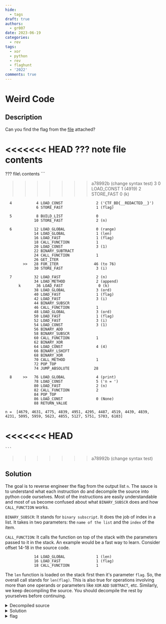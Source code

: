 ```yaml
---
hide:
  - tags
draft: true
authors:
  - gr007
date: 2023-06-19
categories:
  - rev
tags:
  - xor
  - python
  - rev
  - flaghunt
  - '2022'
comments: true
---
```


# Weird Code

## Description

Can you find the flag from the [file](./chal.txt) attached?

<<<<<<< HEAD
??? note file contents
=======
??? file\ contents
    ```
>>>>>>> a78992b (change syntax test)
      3           0 LOAD_CONST               1 (4919)
                  2 STORE_FAST               0 (k)

      4           4 LOAD_CONST               2 ('CTF_BD{__REDACTED__}')
                  6 STORE_FAST               1 (flag)

      5           8 BUILD_LIST               0
                 10 STORE_FAST               2 (n)

      6          12 LOAD_GLOBAL              0 (range)
                 14 LOAD_GLOBAL              1 (len)
                 16 LOAD_FAST                1 (flag)
                 18 CALL_FUNCTION            1
                 20 LOAD_CONST               3 (1)
                 22 BINARY_SUBTRACT
                 24 CALL_FUNCTION            1
                 26 GET_ITER
            >>   28 FOR_ITER                46 (to 76)
                 30 STORE_FAST               3 (i)

      7          32 LOAD_FAST                2 (n)
                 34 LOAD_METHOD              2 (append)
          k       36 LOAD_FAST                0 (k)
                 38 LOAD_GLOBAL              3 (ord)
                 40 LOAD_FAST                1 (flag)
                 42 LOAD_FAST                3 (i)
                 44 BINARY_SUBSCR
                 46 CALL_FUNCTION            1
                 48 LOAD_GLOBAL              3 (ord)
                 50 LOAD_FAST                1 (flag)
                 52 LOAD_FAST                3 (i)
                 54 LOAD_CONST               3 (1)
                 56 BINARY_ADD
                 58 BINARY_SUBSCR
                 60 CALL_FUNCTION            1
                 62 BINARY_XOR
                 64 LOAD_CONST               4 (4)
                 66 BINARY_LSHIFT
                 68 BINARY_XOR
                 70 CALL_METHOD              1
                 72 POP_TOP
                 74 JUMP_ABSOLUTE           28

      8     >>   76 LOAD_GLOBAL              4 (print)
                 78 LOAD_CONST               5 ('n = ')
                 80 LOAD_FAST                2 (n)
                 82 CALL_FUNCTION            2
                 84 POP_TOP
                 86 LOAD_CONST               0 (None)
                 88 RETURN_VALUE

    n =  [4679, 4631, 4775, 4839, 4951, 4295, 4487, 4519, 4439, 4839, 4231, 5095, 5959, 5623, 4855, 5127, 5751, 5703, 6103]
<<<<<<< HEAD
=======
    ```
>>>>>>> a78992b (change syntax test)


## Solution

The goal is to reverse engineer the flag from the output list `n`. The sauce is to understand what each instruction do and decompile the source into python code ourselves. Most of the instructions are easily understandable and most of us become confused about what `BINARY_SUBSCR` does and how `CALL_FUNCTION` works.

`BINARY_SUBSCR`: It stands for `binary subscript`. It does the job of index in a list. It takes in two parameters: the `name of the list` and the `index` of the item.

`CALL_FUNCTION`: It calls the function on top of the stack with the parameters passed to it in the stack. An example would be a fast way to learn. Consider offset 14-18 in the source code.

```
             14 LOAD_GLOBAL              1 (len)
             16 LOAD_FAST                1 (flag)
             18 CALL_FUNCTION            1
```

The `len` function is loaded on the stack first then it's parameter `flag`. So, the overall call stands for `len(flag)`. This is also true for operations involving more than one operands or parameters like `XOR` `ADD` `SUBTRACT`, etc. Similarly, we keep decompiling the source. You should decompile the rest by yourselves before continuing.

<details>
<summary>Decompiled source</summary>

```python
k = 4919

flag = 'CTF_BD{__REDACTED__}'

n = []

for i in range(len(flag)-1):
    n.append(k ^ ((ord(flag[i]) ^ ord(flag[i + 1])) << 4))

print('n = ',n)
```

</details>

<details>
<summary>Solution</summary>

```python
k = 4919

n = [4679, 4631, 4775, 4839, 4951, 4295, 4487, 4519, 4439, 4839, 4231, 5095, 5959, 5623, 4855, 5127, 5751, 5703, 6103]

flag = 'C'

for i in range(len(n)):
    flag += chr((k ^ n[i]) >> 4 ^ ord(flag[i]))

print(flag)
```

</details>

<details>
<summary>flag</summary>

`CTF_BD{Py_Byt3_C0d3}`

</details>


